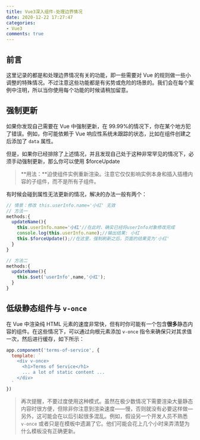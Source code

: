 ```yaml
---
title: Vue3深入组件-处理边界情况
date: 2020-12-22 17:27:47
categories:
- Vue3
comments: true
---
```


## 前言

这里记录的都是和处理边界情况有关的功能，即一些需要对 Vue 的规则做一些小调整的特殊情况。不过注意这些功能都是有劣势或危险的场景的。我们会在每个案例中注明，所以当你使用每个功能的时候请稍加留意。

<!-- more -->

## 强制更新

如果你发现自己需要在 Vue 中强制更新，在 99.99%的情况下，你在某个地方犯了错误。例如，你可能依赖于 Vue 响应性系统未跟踪的状态，比如在组件创建之后添加了 `data` 属性。

但是，如果你已经排除了上述情况，并且发现自己处于这种非常罕见的情况下，必须手动强制更新，那么你可以使用 $forceUpdate

> **用法：**迫使组件实例重新渲染。注意它仅仅影响实例本身和插入插槽内容的子组件，而不是所有子组件。



有时候会碰到属性无法更新的情况，解决的办法一般有两个：

```js
// 情景：修改 this.userInfo.name='小红' 无效
// 方法一
methods:{
  updateName(){
    this.userInfo.name='小红'//在此时，确实已经将userInfo对象修改完成
    console.log(this.userInfo.name);//输出结果: 小红
    this.$forceUpdate();//在这里，强制刷新之后，页面的结果变为'小红'
  }
}

// 方法二
methods:{
  updateName(){
    this.$set('userInfo',name,'小红');
  }
}
```



## 低级静态组件与 `v-once`

在 Vue 中渲染纯 HTML 元素的速度非常快，但有时你可能有一个包含**很多**静态内容的组件。在这些情况下，可以通过向根元素添加 `v-once` 指令来确保只对其求值一次，然后进行缓存，如下所示：

```js
app.component('terms-of-service', {
  template: `
    <div v-once>
      <h1>Terms of Service</h1>
      ... a lot of static content ...
    </div>
  `
})
```

> 再次提醒，不要过度使用这种模式。虽然在极少数情况下需要渲染大量静态内容时很方便，但除非你注意到渲染速度——慢，否则就没有必要这样做—另外，这可能会在以后引起很多混乱。例如，假设另一个开发人员不熟悉 `v-once` 或者只是在模板中遗漏了它。他们可能会花上几个小时来弄清楚为什么模板没有正确更新。

